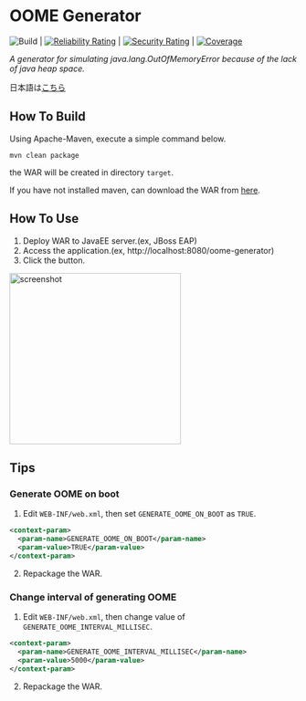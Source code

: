 # OOME Generator

![Build](https://github.com/syake-salmon/oome-generator/workflows/Build/badge.svg) | [![Reliability Rating](https://sonarcloud.io/api/project_badges/measure?project=syake-salmon_oome-generator&metric=reliability_rating)](https://sonarcloud.io/dashboard?id=syake-salmon_oome-generator) | [![Security Rating](https://sonarcloud.io/api/project_badges/measure?project=syake-salmon_oome-generator&metric=security_rating)](https://sonarcloud.io/dashboard?id=syake-salmon_oome-generator) | [![Coverage](https://sonarcloud.io/api/project_badges/measure?project=syake-salmon_oome-generator&metric=coverage)](https://sonarcloud.io/dashboard?id=syake-salmon_oome-generator)

*A generator for simulating java.lang.OutOfMemoryError because of the lack of java heap space.*

日本語は[こちら](README_ja.md)

## How To Build
Using Apache-Maven, execute a simple command below.

<pre><code>mvn clean package</code></pre>

the WAR will be created in directory <code>target</code>.

If you have not installed maven, can download the WAR from [here](https://github.com/syake-salmon/oome-generator/releases).

## How To Use
1. Deploy WAR to JavaEE server.(ex, JBoss EAP)
2. Access the application.(ex, http&#58;//localhost:8080/oome-generator)
3. Click the button.  
<img width="300" alt="screenshot" src="https://user-images.githubusercontent.com/34976416/76815133-1f448000-6840-11ea-8a36-6c357437da36.PNG">

## Tips
### Generate OOME on boot
1. Edit <code>WEB-INF/web.xml</code>, then set <code>GENERATE_OOME_ON_BOOT</code> as <code>TRUE</code>.
```xml
<context-param>
  <param-name>GENERATE_OOME_ON_BOOT</param-name>
  <param-value>TRUE</param-value>
</context-param>
```
2. Repackage the WAR.

### Change interval of generating OOME
1. Edit <code>WEB-INF/web.xml</code>, then change value of <code>GENERATE_OOME_INTERVAL_MILLISEC</code>.
```xml
<context-param>
  <param-name>GENERATE_OOME_INTERVAL_MILLISEC</param-name>
  <param-value>5000</param-value>
</context-param>
```
2. Repackage the WAR.
